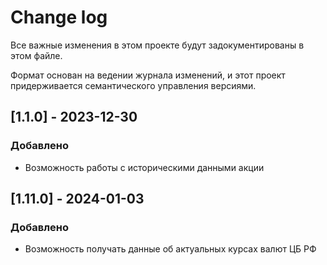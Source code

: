 # Change log
Все важные изменения в этом проекте будут задокументированы в этом файле.

Формат основан на ведении журнала изменений, и этот проект придерживается семантического управления версиями.
## [1.1.0] - 2023-12-30
### Добавлено
- Возможность работы с историческими данными акции
## [1.11.0] - 2024-01-03
### Добавлено
- Возможность получать данные об актуальных курсах валют ЦБ РФ